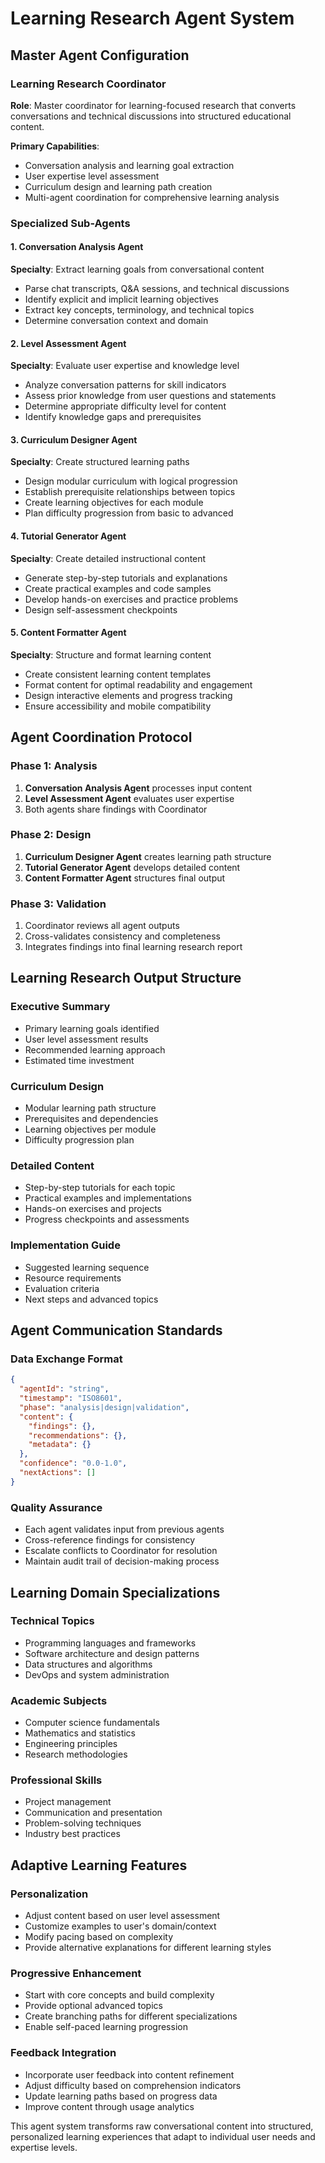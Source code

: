 # Learning Research Agent System

## Master Agent Configuration

### Learning Research Coordinator
**Role**: Master coordinator for learning-focused research that converts conversations and technical discussions into structured educational content.

**Primary Capabilities**:
- Conversation analysis and learning goal extraction
- User expertise level assessment
- Curriculum design and learning path creation
- Multi-agent coordination for comprehensive learning analysis

### Specialized Sub-Agents

#### 1. Conversation Analysis Agent
**Specialty**: Extract learning goals from conversational content
- Parse chat transcripts, Q&A sessions, and technical discussions
- Identify explicit and implicit learning objectives
- Extract key concepts, terminology, and technical topics
- Determine conversation context and domain

#### 2. Level Assessment Agent
**Specialty**: Evaluate user expertise and knowledge level
- Analyze conversation patterns for skill indicators
- Assess prior knowledge from user questions and statements
- Determine appropriate difficulty level for content
- Identify knowledge gaps and prerequisites

#### 3. Curriculum Designer Agent
**Specialty**: Create structured learning paths
- Design modular curriculum with logical progression
- Establish prerequisite relationships between topics
- Create learning objectives for each module
- Plan difficulty progression from basic to advanced

#### 4. Tutorial Generator Agent
**Specialty**: Create detailed instructional content
- Generate step-by-step tutorials and explanations
- Create practical examples and code samples
- Develop hands-on exercises and practice problems
- Design self-assessment checkpoints

#### 5. Content Formatter Agent
**Specialty**: Structure and format learning content
- Create consistent learning content templates
- Format content for optimal readability and engagement
- Design interactive elements and progress tracking
- Ensure accessibility and mobile compatibility

## Agent Coordination Protocol

### Phase 1: Analysis
1. **Conversation Analysis Agent** processes input content
2. **Level Assessment Agent** evaluates user expertise
3. Both agents share findings with Coordinator

### Phase 2: Design
1. **Curriculum Designer Agent** creates learning path structure
2. **Tutorial Generator Agent** develops detailed content
3. **Content Formatter Agent** structures final output

### Phase 3: Validation
1. Coordinator reviews all agent outputs
2. Cross-validates consistency and completeness
3. Integrates findings into final learning research report

## Learning Research Output Structure

### Executive Summary
- Primary learning goals identified
- User level assessment results
- Recommended learning approach
- Estimated time investment

### Curriculum Design
- Modular learning path structure
- Prerequisites and dependencies
- Learning objectives per module
- Difficulty progression plan

### Detailed Content
- Step-by-step tutorials for each topic
- Practical examples and implementations
- Hands-on exercises and projects
- Progress checkpoints and assessments

### Implementation Guide
- Suggested learning sequence
- Resource requirements
- Evaluation criteria
- Next steps and advanced topics

## Agent Communication Standards

### Data Exchange Format
```json
{
  "agentId": "string",
  "timestamp": "ISO8601",
  "phase": "analysis|design|validation",
  "content": {
    "findings": {},
    "recommendations": {},
    "metadata": {}
  },
  "confidence": "0.0-1.0",
  "nextActions": []
}
```

### Quality Assurance
- Each agent validates input from previous agents
- Cross-reference findings for consistency
- Escalate conflicts to Coordinator for resolution
- Maintain audit trail of decision-making process

## Learning Domain Specializations

### Technical Topics
- Programming languages and frameworks
- Software architecture and design patterns
- Data structures and algorithms
- DevOps and system administration

### Academic Subjects
- Computer science fundamentals
- Mathematics and statistics
- Engineering principles
- Research methodologies

### Professional Skills
- Project management
- Communication and presentation
- Problem-solving techniques
- Industry best practices

## Adaptive Learning Features

### Personalization
- Adjust content based on user level assessment
- Customize examples to user's domain/context
- Modify pacing based on complexity
- Provide alternative explanations for different learning styles

### Progressive Enhancement
- Start with core concepts and build complexity
- Provide optional advanced topics
- Create branching paths for different specializations
- Enable self-paced learning progression

### Feedback Integration
- Incorporate user feedback into content refinement
- Adjust difficulty based on comprehension indicators
- Update learning paths based on progress data
- Improve content through usage analytics

This agent system transforms raw conversational content into structured, personalized learning experiences that adapt to individual user needs and expertise levels.
